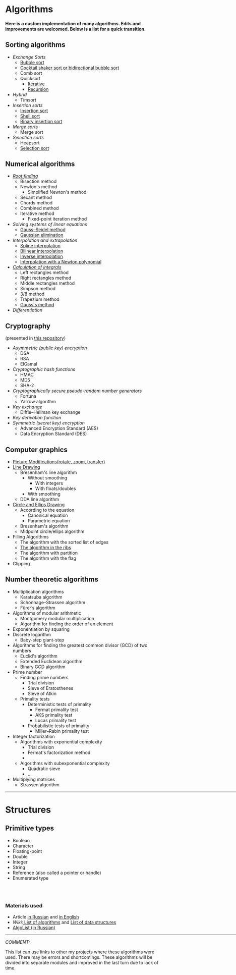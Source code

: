 <h1>Algorithms</h1>
<h4> Here is a custom implementation of many algorithms. Edits and improvements are welcomed. Below is a list for a quick transition.<h4>

<h2>Sorting algorithms</h2>
<ul>
<li><i>Exchange Sorts</i>
    <ul>
    <li><a href="Sorting%20algorithms/bubble%20sort.py">Bubble sort</a>
    <li><a href="Sorting%20algorithms/cocktail%20sort.py">Cocktail shaker sort or bidirectional bubble sort</a>
    <li>Comb sort
    <li>Quicksort
        <ul>
        <li><a href="Sorting%20algorithms/iterative%20qsort.py">Iterative</a>
        <li><a href="Sorting%20algorithms/quick%20sort.py">Recursion</a>
        </ul>
    </ul>
<li><i>Hybrid</i>
    <ul>
    <li>Timsort
    </ul>
<li><i>Insertion sorts</i>
    <ul>
    <li><a href="Sorting%20algorithms/insertion%20sort.py">Insertion sort</a>
    <li><a href="Sorting%20algorithms/shell%20sort.py">Shell sort</a>
    <li><a href="Sorting%20algorithms/bin_insertion%20sort.py">Binary insertion sort</a>
    </ul>
    <li> <i>Merge sorts</i>
    <ul>
    <li>Merge sort
    </ul>
<li><i>Selection sorts</i>
    <ul>
    <li>Heapsort
    <li><a href="Sorting%20algorithms/selection%20sort.py">Selection sort</a>
    </ul>
</ul>

<h2>Numerical algorithms</h2>
<ul>
<li><i><a href="Numerical%20algorithms/Root%20finding">Root finding</a></i>
    <ul>
    <li><a>Bisection method</a>
    <li><a>Newton's method</a>
    <ul>
    <li><a>Simplified Newton's method</a>
    </ul>
    <li><a>Secant method</a>
    <li><a>Сhords method</a>
    <li><a>Сombined method</a>
    <li><a>Iterative method</a>
    <ul>
    <li><a>Fixed-point iteration method</a>
    </ul>
    </ul>
    <li><i>Solving systems of linear equations</i>
    <ul>
    <li><a href="https://github.com/Panda-Lewandowski/Computational-algorithms/blob/master/lab3/gauss_seidel.py">Gauss–Seidel method</a>
    <li><a href="https://github.com/Panda-Lewandowski/Computational-algorithms/blob/master/lab3/lin_sys.py">Gaussian elimination</a>
    </ul>
    <li><i>Interpolation and extrapolation</i>
    <ul>
    <li><a href="https://github.com/Panda-Lewandowski/Computational-algorithms/blob/master/lab2.4.py">Spline interpolation</a>
    <li><a href="https://github.com/Panda-Lewandowski/Computational-algorithms/blob/master/lab2.3.py">Bilinear interpolation</a>
    <li><a href="https://github.com/Panda-Lewandowski/Computational-algorithms/blob/master/lab2.2.py">Inverse interpolation</a>
    <li><a href="https://github.com/Panda-Lewandowski/Computational-algorithms/blob/master/lab2.2.py">Interpolation with a Newton polynomial</a>
    </ul>
    <li><a href="https://github.com/Panda-Lewandowski/Algorithms/tree/master/Numerical%20algorithms/Integrals"><i>Calculation of integrals</i></a>
    <ul>
    <li><a>Left rectangles method</a>
    <li><a>Right rectangles method</a>
    <li><a>Middle rectangles method</a>
    <li><a>Simpson method</a>
    <li><a>3/8 method</a>
    <li><a>Trapezium method</a>
    <li><a href="https://github.com/Panda-Lewandowski/Computational-algorithms/tree/master/lab5">Gauss's method </a>
    </ul>
    <li><i>Differentiation</i>
</ul>

<h2>Cryptography</h2>
<p>(presented in <a href="https://github.com/Panda-Lewandowski/CryptoTools">this repository</a>)
<ul>
<li><i>Asymmetric (public key) encryption</i>
    <ul>
    <li>DSA
    <li>RSA
    <li>ElGamal
    </ul>
<li><i>Cryptographic hash functions</i>
    <ul>
    <li>HMAC
    <li>MD5
    <li>SHA-2
    </ul>
<li><i>Cryptographically secure pseudo-random number generators</i>
    <ul>
    <li>Fortuna
    <li>Yarrow algorithm
    </ul>
<li><i>Key exchange</i>
    <ul>
    <li>Diffie–Hellman key exchange
    </ul>
<li><i>Key derivation function</i>
<li><i>Symmetric (secret key) encryption</i>
    <ul>
    <li>Advanced Encryption Standard (AES)
    <li>Data Encryption Standard (DES)
    </ul>
</ul>

<h2>Computer graphics</h2>
<ul>
<li><a href="https://github.com/Panda-Lewandowski/Computer-graphics/blob/master/lab2/lab2.py">Picture Modifications(rotate, zoom, transfer)<a>
<li><a href="https://github.com/Panda-Lewandowski/Computer-graphics/blob/master/lab3/lab3.py">Line Drawing</a>
    <ul>
    <li>Bresenham's line algorithm
        <ul>
        <li>Without smoothing
        <ul>
        <li>With integers
        <li>With floats/doubles
        </ul>
        <li>With smoothing
        </ul>
    <li>DDA line algorithm
    </ul>
<li><a href="https://github.com/Panda-Lewandowski/Computer-graphics/blob/master/lab4/lab4.py">Circle and Ellips Drawing</a>
    <ul>
    <li>According to the equation
        <ul>
        <li>Сanonical equation
        <li>Parametric equation
        </ul>
    <li>Bresenham's algorithm
    <li>Midpoint circle/ellips algorithm
    </ul>
<li>Filling Algorithms
    <ul>
    <li>The algorithm with the sorted list of edges
    <li><a href="https://github.com/Panda-Lewandowski/Computer-graphics/blob/master/lab5/lab5.py">The algorithm in the ribs</a>
    <li>The algorithm with partition
    <li>The algorithm with the flag
    </ul>
<li>Clipping
</ul>

<h2>Number theoretic algorithms</h2>
<ul>
<li>Multiplication algorithms
    <ul>
    <li>Karatsuba algorithm
    <li>Schönhage–Strassen algorithm
    <li>Fürer’s algorithm
    </ul>
<li>Algorithms of modular arithmetic
    <ul>
    <li>Montgomery modular multiplication
    <li>Algorithm for finding the order of an element
    </ul>
<li>Exponentiation by squaring
<li>Discrete logarithm
    <ul>
    <li>Baby-step giant-step
    </ul>
<li>Algorithms for finding the greatest common divisor (GCD) of two numbers
    <ul>
    <li>Euclid's algorithm
    <li>Extended Euclidean algorithm
    <li>Binary GCD algorithm
    </ul>
<li>Prime number
    <ul>
    <li>Finding prime numbers
        <ul>
        <li>Trial division
        <li>Sieve of Eratosthenes
        <li>Sieve of Atkin
        </ul>
    <li>Primality tests
        <ul>
        <li>Deterministic tests of primality
            <ul>
            <li>Fermat primality test
            <li>AKS primality test
            <li>Lucas primality test
            </ul>
         <li>Probabilistic tests of primality
         <ul>
         <li>Miller–Rabin primality test
         </ul>
         </ul>
    </ul>
<li>Integer factorization   
    <ul>
    <li>Algorithms with exponential complexity
        <ul>
        <li>Trial division    
        <li>Fermat's factorization method
        <li>
        </ul>
    <li>Algorithms with subexponential complexity
    <ul>
    <li>Quadratic sieve
    <li>...
    </ul>
    </ul>
<li>Multiplying matrices
    <ul>
    <li>Strassen algorithm
    </ul>
</ul>

<hr align="left" width="800" size="0.1">


<h1>Structures</h1>

<h2>Primitive types</h2>
<ul>
<li>Boolean
<li>Character
<li>Floating-point
<li>Double
<li>Integer
<li>String
<li>Reference (also called a pointer or handle)
<li>Enumerated type
</ul>
<h2></h2>
<br>
<h3> 	Materials used </h3>
<ul><li> Article <a href="https://proglib.io/p/required-programmer-algorithms/"> in Russian</a> and <a href="https://www.quora.com/What-algorithms-should-I-know-to-become-a-good-programmer/answer/Ashish-Kedia?ref=fb_page"> in English</a>
<li> <i>Wiki:</i><a href="https://en.wikipedia.org/wiki/List_of_algorithms"> List of algorithms</a> and <a href="https://en.wikipedia.org/wiki/List_of_data_structures"> List of data structures </a>
<li><a href="http://algolist.manual.ru/">AlgoList (in Russian)</a></ul>
<hr align="left" width="800" size="2">

<div><i>COMMENT:</i> <p>This list can use links to other my projects where these algorithms were used. There may be errors and shortcomings. These algorithms will be divided into separate modules and improved in the last turn due to lack of time.</p></div>
